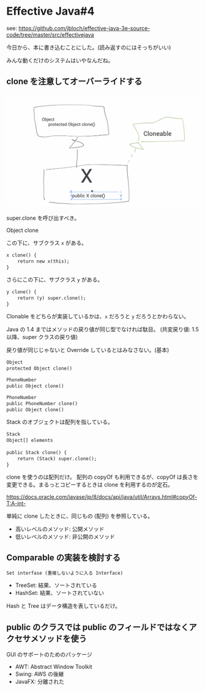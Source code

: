# Effective Java#4
see: https://github.com/jbloch/effective-java-3e-source-code/tree/master/src/effectivejava

今日から、本に書き込むことにした。(読み返すのにはそっちがいい)

みんな動くだけのシステムはいやなんだね。

## clone を注意してオーバーライドする
![clone](./clone.png)

super.clone を呼び出すべき。

Object clone

この下に、サブクラス `x` がある。

```
x clone() {
    return new x(this);
}
```

さらにこの下に、サブクラス `y` がある。

```
y clone() {
    return (y) super.clone();
}
```

Clonable をどちらが実装しているかは、`x` だろうと `y` だろうとかわらない。

Java の 1.4 まではメソッドの戻り値が同じ型でなければ駄目。
(共変戻り値: 1.5 以降、super クラスの戻り値)

戻り値が同じじゃないと Override しているとはみなさない。(基本)

```
Object
protected Object clone()
```
```
PhoneNumber
public Object clone()
```
```
PhoneNumber
public PhoneNumber clone()
public Object clone()
```

Stack のオブジェクトは配列を指している。
```
Stack
Object[] elements

public Stack clone() {
    return (Stack) super.clone();
}
```

clone を使うのは配列だけ。
配列の copyOf も利用できるが、copyOf は長さを変更できる。まるっとコピーするときは clone を利用するのが定石。

https://docs.oracle.com/javase/jp/8/docs/api/java/util/Arrays.html#copyOf-T:A-int-


単純に clone したときに、同じもの (配列) を参照している。

- 高いレベルのメソッド: 公開メソッド
- 低いレベルのメソッド: 非公開のメソッド

## Comparable の実装を検討する
```
Set interfase (重複しないように入る Interface)
```

- TreeSet: 結果、ソートされている
- HashSet: 結果、ソートされていない

Hash と Tree はデータ構造を表しているだけ。

## public のクラスでは public のフィールドではなくアクセサメソッドを使う
GUI のサポートのためのパッケージ
- AWT: Abstract Window Toolkit
- Swing: AWS の後継
- JavaFX: 分離された